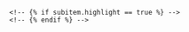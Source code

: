

  <!-- {% include news.html %} -->
      <!-- {% if subitem.highlight == true %} -->
      <!-- {% endif %} -->
